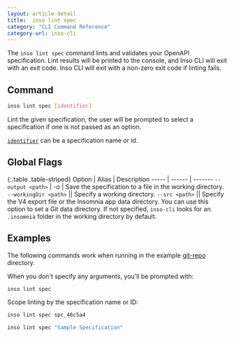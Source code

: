 ```yaml
---
layout: article-detail
title:  inso lint spec
category: "CLI Command Reference"
category-url: inso-cli
---
```


The `inso lint spec` command lints and validates your OpenAPI specification. Lint results will be printed to the console, and Inso CLI will exit with an exit code. Inso CLI will exit with a non-zero exit code if linting fails.

## Command

```bash
inso lint spec [identifier]
```

Lint the given specification, the user will be prompted to select a specification if one is not passed as an option.

[`identifier`](/inso-cli/introduction/#the-identifier-argument) can be a specification name or id.

## Global Flags

{:.table .table-striped}
Option  | Alias | Description
----- | ------ | -------
`--output <path>` | -o | Save the specification to a file in the working directory.
`--workingDir <path>` || Specify a working directory.
`--src <path>` || Specify the V4 export file or the Insomnia app data directory. You can use this option to set a Git data directory. If not specified, `inso-cli` looks for an `.insomnia` folder in the working directory by default.


## Examples

The following commands work when running in the example [git-repo](https://github.com/Kong/insomnia/tree/develop/packages/insomnia-inso/src/db/fixtures/git-repo) directory.

When you don't specify any arguments, you'll be prompted with:

```bash
inso lint spec
```

Scope linting by the specification name or ID:

```bash
inso lint spec spc_46c5a4
```

```bash
inso lint spec "Sample Specification"
```
